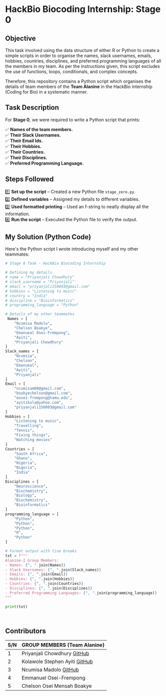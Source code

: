 # HackBio Biocoding Internship: Stage 0  

## Objective
This task involved using the data structure of either R or Python to create a simple scripts in order to organise the names, slack usernames, emails, hobbies, countries, disciplines, and preferred programming languages of all the members in my team. As per the instructions given, this script excludes the use of functions, loops, conditionals, and complex concepts.

Therefore, this repository contains a Python script which organises the details of team members of the **Team Alanine** in the HackBio internship (Coding for Bio) in a systematic manner. 

## Task Description  
For **Stage 0**, we were required to write a Python script that prints:  

✅ **Names of the team members.**  
✅ **Their Slack Usernames.**  
✅ **Their Email Ids.**  
✅ **Their Hobbies.**  
✅ **Their Countries.**  
✅ **Their Disciplines.**  
✅ **Preferred Programming Language.**

## Steps Followed  
1️⃣ **Set up the script** – Created a new Python file `stage_zero.py`.  
2️⃣ **Defined variables** – Assigned my details to different variables.  
3️⃣ **Used formatted printing** – Used an f-string to neatly display all the information.  
4️⃣ **Run the script** – Executed the Python file to verify the output.  

## My Solution (Python Code)  
Here's the Python script I wrote introducing myself and my other teammates:  

```python
# Stage 0 Task - HackBio Biocoding Internship

# Defining my details
# name = "Priyanjali Chowdhury"
# slack_username = "Priyanjali"
# email = "priyanjali150803@gmail.com"
# hobbies = "Listening to music"
# country = "India"
# discipline = "Bioinformatics"
# programming_language = "Python" 

# Details of my other teammates
 Names = [
    "Ncumisa Madolo",
    "Chelson Boakye",
    "Emanueal Osei-Frempong",
    "Ayiti",
    "Priyanjali Chowdhury"
]
Slack_names = [
    "Ncumisa",
    "Chelson",
    "Emanueal",
    "Ayiti",
    "Priyanjali"
]
Email = [
    "ncumisam00@gmail.com",
    "boakyechelson@gmail.com",
    "eosei-frempong@tamu.edu",
    "ayitikola@yahoo.com",
    "priyanjali150803@gmail.com"
]
Hobbies = [
    "Listening to music",
    "Travelling",
    "Tennis",
    "Fixing things",
    "Watching movies"
]
Countries = [
    "South Africa",
    "Ghana",
    "Nigeria",
    "Nigeria",
    "India"
]
Disciplines = [
    "Neuroscience",
    "Biochemistry",
    "Biology",
    "Biochemistry",
    "Bioinformatics"
]
programming_language = [
    "Python",
    "Python",
    "Python",
    "R",
    "Python"
]

# Format output with line breaks
txt = f"""
Alanine-2 Group Members:
- Names: {", ".join(Names)}
- Slack Usernames: {", ".join(Slack_names)}
- Emails: {", ".join(Email)}
- Hobbies: {", ".join(Hobbies)}
- Countries: {", ".join(Countries)}
- Disciplines: {", ".join(Disciplines)}
- Preferred Programming Languages: {", ".join(programming_language)}
"""

print(txt)




```

## Contributors
| S/N | GROUP MEMBERS (Team Alanine)                                                                                                                   |
|-----|-------------------------------------------------------------------------------------------------------------------------------------|
| 1   | Priyanjali Chowdhury  [GitHub](https://github.com/reeshho/Hackbio-biocoding-internship/tree/main)           |
| 2   | Kolawole Stephen Ayiti  [GitHub](https://github.com/ifoundmercy/HackBio)                     |
| 3   | Ncumisa Madolo [GitHub](https://github.com/ncumi-m/Hackbio-Internship/tree/main)             |
| 4   | Emmanuel Osei-Frempong              |
| 5   | Chelson Osei Mensah Boakye    |
